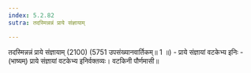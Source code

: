 ```yaml
---
index: 5.2.82
sutra: तदस्मिन्नन्नं प्राये संज्ञायाम्

---
```

तदस्मिन्नन्नं प्राये संज्ञायाम् (2100) (5751 उपसंख्यानवार्तिकम्॥ 1 ॥) - प्राये संज्ञायां वटकेभ्य इनिः - (भाष्यम्) प्राये संज्ञायां वटकेभ्य इनिर्वक्तव्यः। वटकिनी पौर्णमासी॥